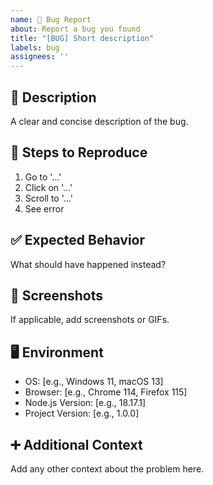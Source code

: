 ```yaml
---
name: 🐛 Bug Report
about: Report a bug you found
title: "[BUG] Short description"
labels: bug
assignees: ''
---
```


## 🐞 Description
A clear and concise description of the bug.

## 🔁 Steps to Reproduce
1. Go to '...'
2. Click on '...'
3. Scroll to '...'
4. See error

## ✅ Expected Behavior
What should have happened instead?

## 📸 Screenshots
If applicable, add screenshots or GIFs.

## 🖥️ Environment
- OS: [e.g., Windows 11, macOS 13]
- Browser: [e.g., Chrome 114, Firefox 115]
- Node.js Version: [e.g., 18.17.1]
- Project Version: [e.g., 1.0.0]

## ➕ Additional Context
Add any other context about the problem here.
